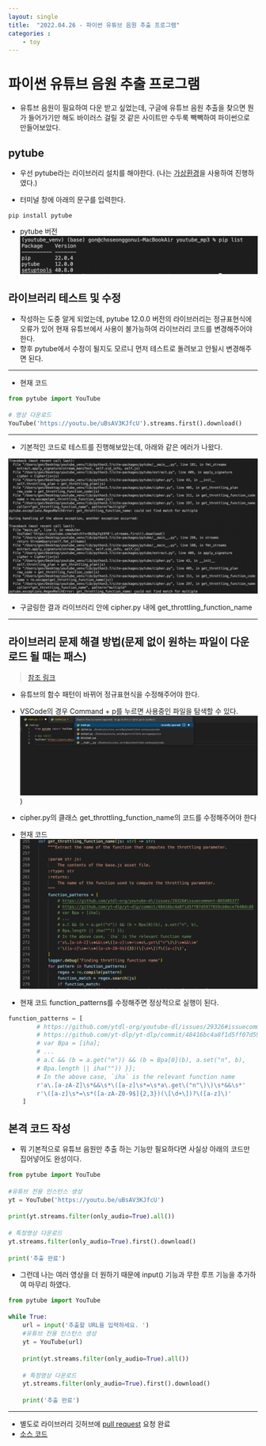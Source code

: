 ```yaml
---
layout: single
title:  "2022.04.26 - 파이썬 유튜브 음원 추출 프로그램"
categories :
    - toy
---
```


# 파이썬 유튜브 음원 추출 프로그램

- 유튜브 음원이 필요하여 다운 받고 싶었는데, 구글에 유튜브 음원 추출을 찾으면 뭔가 들어가기만 해도 바이러스 걸릴 것 같은 사이트만 수두룩 빽빽하여 파이썬으로 만들어보았다.

## pytube

- 우선 pytube라는 라이브러리 설치를 해야한다. (나는 [가상환경](https://docs.python.org/ko/3/library/venv.html)을 사용하여 진행하였다.)

- 터미널 창에 아래의 문구를 입력한다.

```shell
pip install pytube
```
- pytube 버전
![가상환경 라이브러리](../../img/youtube_mp3_01.png)

## 라이브러리 테스트 및 수정

- 작성하는 도중 알게 되었는데, pytube 12.0.0 버전의 라이브러리는 정규표현식에 오류가 있어 현재 유튜브에서 사용이 불가능하여 라이브러리 코드를 변경해주어야한다.
- 향후 pytube에서 수정이 될지도 모르니 먼저 테스트로 돌려보고 안될시 변경해주면 된다.

---
- 현재 코드

```python
from pytube import YouTube

# 영상 다운로드
YouTube('https://youtu.be/uBsAV3KJfcU').streams.first().download()
```
---

- 기본적인 코드로 테스트를 진행해보았는데, 아래와 같은 에러가 나왔다.

![에러](../../img/youtube_mp3_02.png)

- 구글링한 결과 라이브러리 안에 cipher.py 내에 get_throttling_function_name
---

## 라이브러리 문제 해결 방법(문제 없이 원하는 파일이 다운로드 될 때는 패스)
  > [참조 링크](https://stackoverflow.com/questions/68945080/pytube-exceptions-regexmatcherror-get-throttling-function-name-could-not-find)

- 유튜브의 함수 패턴이 바뀌어 정규표현식을 수정해주어야 한다.

- VSCode의 경우 Command + p를 누르면 사용중인 파일을 탐색할 수 있다.
![command+p](../../img/youtube_mp3_03.png))

- cipher.py의 클래스 get_throttling_function_name의 코드를 수정해주어야 한다

- 현재 코드
![현재 코드](./../../img/youtube_mp3_04.png)

- 현재 코드 function_patterns를 수정해주면 정상적으로 실행이 된다.

``` python
function_patterns = [
        # https://github.com/ytdl-org/youtube-dl/issues/29326#issuecomment-865985377
        # https://github.com/yt-dlp/yt-dlp/commit/48416bc4a8f1d5ff07d5977659cb8ece7640dcd8
        # var Bpa = [iha];
        # ...
        # a.C && (b = a.get("n")) && (b = Bpa[0](b), a.set("n", b),
        # Bpa.length || iha("")) }};
        # In the above case, `iha` is the relevant function name
        r'a\.[a-zA-Z]\s*&&\s*\([a-z]\s*=\s*a\.get\("n"\)\)\s*&&\s*'
        r'\([a-z]\s*=\s*([a-zA-Z0-9$]{2,3})(\[\d+\])?\([a-z]\)'
    ]
```

## 본격 코드 작성

- 뭐 기본적으로 유튜브 음원만 추출 하는 기능만 필요하다면 사실상 아래의 코드만 집어넣어도 완성이다.

```python
from pytube import YouTube

#유튜브 전용 인스턴스 생성
yt = YouTube('https://youtu.be/uBsAV3KJfcU')

print(yt.streams.filter(only_audio=True).all())

# 특정영상 다운로드
yt.streams.filter(only_audio=True).first().download()

print('추출 완료')
```

- 그런데 나는 여러 영상을 더 원하기 때문에 input() 기능과 무한 루프 기능을 추가하여 마무리 하였다.

```python
from pytube import YouTube

while True:
    url = input('추출할 URL을 입력하세요. ')
    #유튜브 전용 인스턴스 생성
    yt = YouTube(url)

    print(yt.streams.filter(only_audio=True).all())

    # 특정영상 다운로드
    yt.streams.filter(only_audio=True).first().download()

    print('추출 완료')
```

---

- 별도로 라이브러리 깃허브에 [pull request](https://github.com/pytube/pytube/pull/1304) 요청 완료
- [소스 코드](https://github.com/jmsmg/youtube_mp3)